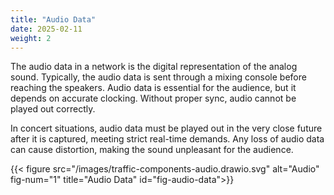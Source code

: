 ```yaml
---
title: "Audio Data"
date: 2025-02-11
weight: 2
---
```


The audio data in a network is the digital representation of the analog sound. Typically, the audio data is sent through a mixing console before reaching the speakers. Audio data is essential for the audience, but it depends on accurate clocking. Without proper sync, audio cannot be played out correctly.

In concert situations, audio data must be played out in the very close future after it is captured, meeting strict real-time demands. Any loss of audio data can cause distortion, making the sound unpleasant for the audience.

{{< figure src="/images/traffic-components-audio.drawio.svg" alt="Audio" fig-num="1" title="Audio Data" id="fig-audio-data">}}